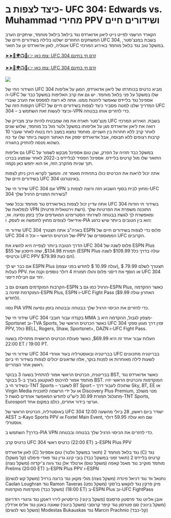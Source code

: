 <h1>כיצד לצפות ב- UFC 304: Edwards vs. Muhammad מחירי PPV ושידורים חיים</h1>

הקארד הרשמי לפייט נייט ליאון אדוארדס נגד בילאל בילאל מוחמד, שיתקיים הערב המשחקים החוזרים ישלטו בלילה בשידורים חיים של UFC 304, בשבת במנצ'סטר, אנגליה, לאון אדוארדס יגן על תואר UFC במשקל טוב נגד בלאל מוחמד באירוע המרכזי.

[➤➤🔴🌍📺📱👉 צפו כאן: UFC 304 זרם חי בחינם](https://cutt.ly/1elcLrid)

[➤➤🔴🌍📺📱👉 צפו כאן: UFC 304 זרם חי בחינם](https://cutt.ly/1elcLrid)

<a href="https://cutt.ly/1elcLrid" rel="nofollow" data-target="animated-image.originalLink"><img src="https://camo.githubusercontent.com/7f6f88830ea72d49540cad466f7218e4623560163f263a8577ac8297d75fe095/68747470733a2f2f7777772e746563686d65686f772e636f6d2f77702d636f6e74656e742f75706c6f6164732f323032342f30332f72676273727465672e676966" data-canonical-src="https://www.techmehow.com/wp-content/uploads/2024/03/rgbsrteg.gif" style="max-width: 100%; display: inline-block;" data-target="animated-image.originalImage"></a>

השידור החי של UFC 304 מביא כרטיס בכותרתו של ליאון אדוארדס, המגן על אליפות ה-UFC שלו במשקל על פני בלאל מוחמד. יש גם את קרב האליפות במשקל כבד של אספינל נגד בליידס שאפשר ליהנות ממנו. אתה לא רוצה לפספס את הערב שוברי הקופות הזה של UFC! המדריך שלנו למטה מסביר כיצד לצפות בשידורים חיים של UFC 304 – וכיצד לעשות זאת השתמש ב-VPN כדי להזרים אותו בבטחה.

מנצ'סטר תארח את מה שמבטיח להיות ערב מבריק של UFC בשבת. האירוע המרכזי רואה את ליאון אדוארדס מגן על אליפותו במשקל ולטר מול בל מוחמד, שלוש שנים לאחר קרב ללא תחרות בין השניים. מוחמד נמצא במצב רוח בטוח לאחר שעבר 10 קרבות רצופים ללא תבוסה, אבל אדוארדס יספק את האתגר הקשה ביותר שלו עד כה כשהוא מנסה להחזיק בחגורה.

גם אליפות UFC במשקל כבד תהיה על הפרק, שכן טום אספינל מבקש לשמור על התואר שלו מול קרטיס בליידס. אספינל הפסיד לבליידס ב-2022 לאחר שנפצע בברכו תוך שניות מהקרב הזה, אז הוא יחפש כאן נקמה.

אתה יכול לראות את הכרטיס כולו בתחתית מאמר זה. והמשך לקרוא היכן ניתן לצפות בשידורים חיים של UFC 304 באינטרנט.

שידור חי של UFC 304 עם VPN
מחוץ לבית בסוף השבוע הזה ורוצה לצפות ב-UFC 304 בשירות המנויים הרגיל שלך?

אתה עדיין יכול לצפות באדוארדס נגד מוחמד ובכל שאר UFC 304 בשידור חי הודות לנפלאות של VPN (רשת וירטואלית פרטית). התוכנה משפרת את הפרטיות שלך ומאפשרת לך לגשת בבטחה לשירותי הסטרימינג המועדפים עליך בזמן נסיעה. אז, אידיאלי לצופים מחוץ לחופשה או לעסק. ו-PIA הוא בין הטובים ביותר שיש כרגע:

שידור חי UFC 304 בארה"ב
אתה תצטרך ESPN פלוס כדי לצפות בשידורים חיים של UFC 304 של הכרטיס הראשי – וכל ה-PPV הממוספרים של UFC הקרובים.

הדרך הטובה ביותר לצפייה היא להשיג את UFC 304 פלוס לשנה של ESPN Plus תמורת $134.98, שזה חיסכון של $55 (ESPN Plus עולה בדרך כלל $109.99 לשנה וכרטיסי UFC PPV הם כעת $79.99).

אם כבר יש לך ESPN Plus (עולה 10.99 $ לחודש בפני עצמו), תצטרך לשלם 79.99 $ כעלות PPV. או הוסף את דיסני פלוס והולו תמורת 4 דולר נוספים וקנה את UFC 304 יחד עם חבילת דיסני.

הקרבות המוקדמים מוצגים גם ב-ESPN הרגיל כמו גם ב-ESPN Plus, כאשר ההקדמה המוקדמת זמינה ב-ESPN Plus, ESPN ו-UFC Fight Pass (האחרון עולה $9.99 לחודש).

נסה PIA VPN כדי להזרים את הכיסוי הרגיל שלך בבטחה ובבטחה בזמן נסיעה.

שידור חי של UFC 304 בקנדה
עבור חובבי MMA מצפון לגבול, ההקדמה היא ב-Sportsnet וב-TVA Sports, כאשר הכרטיס הראשי של UFC 304 זמין דרך מגוון ספקי PPV, כולל BELL, Rogers, Shaw, Sportsnet+, DAZN ו-UFC Fight Pass.

העלות עבור אחד זה היא $69.99, כאשר פעולת הכרטיס הראשית מתחילה בשעה 22:00 ET / 19:00 PT.

שידור חי של UFC 304 בבריטניה ובאוסטרליה
בעוד אוהדי UFC בבריטניה מתכוונים לשעות לילה מאוחרות או לפנות בוקר, אלה שדאונים יכולים לצפות בשידור חי ביום ראשון אחר הצהריים.

בבריטניה, הכרטיס הראשי אמור להתחיל בשעה 3 בבוקר BST, כאשר אדוארדס נגד מוחמד אמור להיכנס לאוקטגון בערך ב-5 בבוקר BST. המוקדמות והכרטיס הראשי יהיו בשידור חי ב-TNT Sports – לשעבר BT Sport – שתוכלו לעבור דרך Sky, BT, EE או Virgin Media או על ידי הרשמה לתוכנית Discovery Plus Premium, מנוי משולב מתגלגל תמורת 30.99 ליש"ט לחודש המאפשר אוהדים לגשת ל-TNT Sports, Eurosport וערוצי בידור אחרים, כולם במקום אחד.

באוסטרליה, הכרטיס הראשי של UFC 304 ישודר ביום ראשון, 28 ביולי מהשעה 12:00 AEST ב-Kayo Sports PPV או Foxtel Main Event, שם הוא עולה 59.95 דולר אוסטרלי.

בדרך? השתמש ב-PIA VPN כדי להזרים את הכיסוי הרגיל שלך בבטחה ובבטחה.

כרטיס קרב UFC 304
כרטיס ראשי (22:00 ET) ב-ESPN Plus PPV

לאון אדוארדס (C) נגד בלאל מוחמד 2 (תואר במשקל וולטר)
טום אספינל (C) נגד קרטיס בליידס 2 (תואר זמני במשקל כבד)
בובי קינג גרין נגד פאדי פימלט (קל משקל)
מוחמד מוקייב נגד מאנל קאפה (משקל טוס)
ארנולד אלן נגד גיגה צ'יקדזה (משקל נוצה)
Prelims (20:00 ET) ב-ESPN Plus PPV ו-ESPN

נתנאל ווד נגד דניאל פינדה (משקל נוצה)
מולי מקאן נגד ברונה ברזיל (משקל קש לנשים)
Caolan Loughran נגד Ramon Taveras (משקל נפט)
מיק פרקין נגד לוקאש בז'סקי (משקל כבד)
מוקדמות מוקדמות (18:00 ET) ב-ESPN Plus וב-UFC FightPass

אובן אליוט נגד פרסטון פרסונס (משקל בינוני)
כריסטיאן לירוי דאנקן נגד גרגורי רודריגס (משקל בינוני)
סם פטרסון נגד קיפר קרוסבי (משקל בינוני)
שאונה באנון נגד אליס ארדלין (משקל נשי לנשים)
Modestas Bukauskas נגד Marcin Prachnio (קל-כבד)

